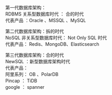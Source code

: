 第一代数据库架构：  
RDBMS 关系型数据库时代 ： 合的时代  
代表产品 ：Oracle 、MSSQL 、MySQL  
  
第二代数据库架构：拆的时代  
NoSQL 非关系型数据库时代： Not Only SQL 时代  
代表产品： Redis、MongoDB、Elasticsearch  
  
第三代数据库架构：合的时代  
NewSQL ：新型数据库架构时代  
代表产品：  
阿里系列： OB 、PolarDB  
Pincap ： TiDB  
google ： spanner